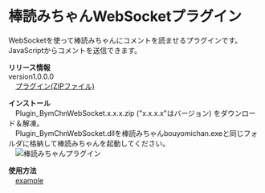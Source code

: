 ﻿棒読みちゃんWebSocketプラグイン
================================
WebSocketを使って棒読みちゃんにコメントを読ませるプラグインです。  
JavaScriptからコメントを送信できます。  

**リリース情報**  
version1.0.0.0  
　[プラグイン(ZIPファイル)](https://github.com/ryujimiya/Plugin_BymChnWebSocket/blob/master/publish/)  


**インストール**  
　Plugin_BymChnWebSocket.x.x.x.zip ("x.x.x.x"はバージョン) をダウンロード＆解凍。  
　Plugin_BymChnWebSocket.dllを棒読みちゃんbouyomichan.exeと同じフォルダに格納して棒読みちゃんを起動してください。  
　![棒読みちゃんプラグイン](https://camo.qiitausercontent.com/3f547974d06e098355e5177d1744e0a103e3967a/68747470733a2f2f71696974612d696d6167652d73746f72652e73332e616d617a6f6e6177732e636f6d2f302f3235323235332f62653263656331612d396131662d353634332d363763662d3763373334396366383366352e6a706567)  

**使用方法**  
　[example](https://github.com/ryujimiya/Plugin_BymChnWebSocket/blob/master/src/example/)

